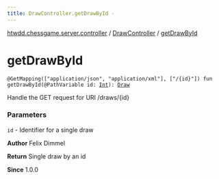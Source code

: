 ```yaml
---
title: DrawController.getDrawById - 
---
```


[htwdd.chessgame.server.controller](../index.html) / [DrawController](index.html) / [getDrawById](./get-draw-by-id.html)

# getDrawById

`@GetMapping(["application/json", "application/xml"], ["/{id}"]) fun getDrawById(@PathVariable id: `[`Int`](https://kotlinlang.org/api/latest/jvm/stdlib/kotlin/-int/index.html)`): `[`Draw`](../../htwdd.chessgame.server.model/-draw/index.html)

Handle the GET request for URI /draws/{id}

### Parameters

`id` - Identifier for a single draw

**Author**
Felix Dimmel

**Return**
Single draw by an id

**Since**
1.0.0

